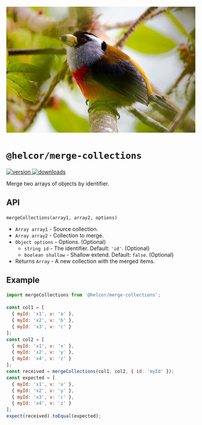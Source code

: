 ![helcor](https://github.com/romelperez/helcor/raw/main/helcor.jpg)

# `@helcor/merge-collections`

<a href="https://npmjs.org/package/@helcor/merge-collections">
  <img src="https://img.shields.io/npm/v/@helcor/merge-collections.svg" alt="version" />
</a>
<a href="https://npmjs.org/package/@helcor/merge-collections">
  <img src="https://img.shields.io/npm/dm/@helcor/merge-collections.svg" alt="downloads" />
</a>

Merge two arrays of objects by identifier.

## API

`mergeCollections(array1, array2, options)`

- `Array array1` - Source collection.
- `Array array2` - Collection to merge.
- `Object options` - Options. (Optional)
  - `string id` - The identifier. Default: `'id'`. (Optional)
  - `boolean shallow` - Shallow extend. Default: `false`. (Optional)
- Returns `Array` - A new collection with the merged items.

## Example

```js
import mergeCollections from '@helcor/merge-collections';

const col1 = [
  { myId: 'x1', v: 'a' },
  { myId: 'x2', v: 'b' },
  { myId: 'x3', v: 'c' }
];
const col2 = [
  { myId: 'x1', v: 'x' },
  { myId: 'x2', v: 'y' },
  { myId: 'x4', v: 'z' }
];
const received = mergeCollections(col1, col2, { id: 'myId' });
const expected = [
  { myId: 'x1', v: 'x' },
  { myId: 'x2', v: 'y' },
  { myId: 'x3', v: 'c' },
  { myId: 'x4', v: 'z' }
];
expect(received).toEqual(expected);
```
